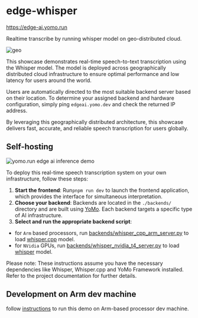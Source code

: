 # edge-whisper

https://edge-ai.yomo.run

Realtime transcribe by running whisper model on geo-distributed cloud.

![geo](https://github.com/lfedgeai/edge-whisper/assets/65603/513a6090-6a0f-487e-b4af-6000d6b50214)

This showcase demonstrates real-time speech-to-text transcription using the Whisper model. The model is deployed across geographically distributed cloud infrastructure to ensure optimal performance and low latency for users around the world.

Users are automatically directed to the most suitable backend server based on their location. To determine your assigned backend and hardware configuration, simply ping `edgeai.yomo.dev` and check the returned IP address. 

By leveraging this geographically distributed architecture, this showcase delivers fast, accurate, and reliable speech transcription for users globally.

## Self-hosting

![yomo.run edge ai inference demo](https://github.com/lfedgeai/edge-whisper/assets/65603/c5cb55bd-e777-4b11-aa00-d32b4c96cd8d)

To deploy this real-time speech transcription system on your own infrastructure, follow these steps:

1. **Start the frontend**: Run`pnpm run dev` to launch the frontend application, which provides the interface for simultaneous interpretation.
2. **Choose your backend**: Backends are located in the `./backends/` directory and are built using [YoMo](https://github.com/yomorun/yomo). Each backend targets a specific type of AI infrastructure.
3. **Select and run the appropriate backend script**:
  - for `Arm` based processors, run [backends/whisper_cpp_arm_server.py](./backends/whisper_cpp_arm_server.py) to load [whisper.cpp](https://github.com/ggerganov/whisper.cpp) model.
  - for `NVidia` GPUs, run [backends/whisper_nvidia_t4_server.py](./backends/whisper_nvidia_t4_server.py) to load [whisper](https://github.com/openai/whisper) model.

Please note: These instructions assume you have the necessary dependencies like Whisper, Whisper.cpp and YoMo Framework installed. Refer to the project documentation for further details.

## Development on Arm dev machine

follow [instructions](backends/arm.md) to run this demo on Arm-based processor dev machine.
